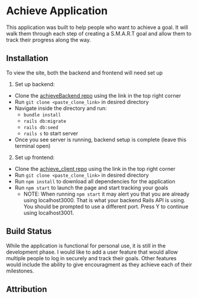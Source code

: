 # Achieve Application

This application was built to help people who want to achieve a goal. It will walk them through each step of creating a S.M.A.R.T goal and allow them to track their progress along the way. 

## Installation

To view the site, both the backend and frontend will need set up
  
1) Set up backend:
  * Clone the [achieveBackend repo](https://github.com/ericlombardo/achieveBackend) using the link in the top right corner
  * Run `git clone <paste_clone_link>` in desired directory
  * Navigate inside the directory and run:
    * `bundle install` 
    * `rails db:migrate`
    * `rails db:seed`
    * `rails s` to start server
  * Once you see server is running, backend setup is complete (leave this terminal open)


2) Set up frontend:
  * Clone the [achieve_client repo](https://github.com/ericlombardo/achieve_client) using the link in the top right corner
  * Run `git clone <paste_clone_link>` in desired directory
  * Run `npm install` to download all dependencies for the application
  * Run `npm start` to launch the page and start tracking your goals
    * NOTE: When running `npm start` it may alert you that you are already using localhost3000. That is what your backend Rails API is using. You should be prompted to use a different port. Press Y to continue using localhost3001.

## Build Status
While the application is functional for personal use, it is still in the development phase. I would like to add a user feature that would allow multiple people to log in securely and track their goals. Other features would include the ability to give encouragment as they achieve each of their milestones.

## Attribution
